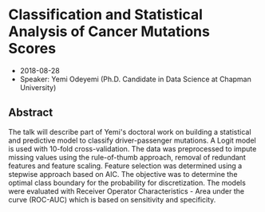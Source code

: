 # Classification and Statistical Analysis of Cancer Mutations Scores

* 2018-08-28
* Speaker: Yemi Odeyemi (Ph.D. Candidate in Data Science at Chapman University)

## Abstract
The talk will describe part of Yemi's doctoral work on building a statistical and predictive model to classify driver-passenger mutations. A Logit model is used with 10-fold cross-validation. The data was preprocessed to impute missing values using the rule-of-thumb approach, removal of redundant features and feature scaling. Feature selection was determined using a stepwise approach based on AIC. The objective was to determine the optimal class boundary for the probability for discretization. The models were evaluated with Receiver Operator Characteristics - Area under the curve (ROC-AUC) which is based on sensitivity and specificity.
